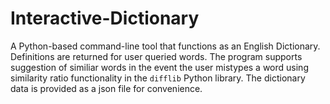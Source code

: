 # Interactive-Dictionary
A Python-based command-line tool that functions as an English Dictionary. Definitions are returned for user queried words. The program supports suggestion of similiar words in the event the user mistypes a word using similarity ratio functionality in the ```difflib``` Python library.
The dictionary data is provided as a json file for convenience. 
